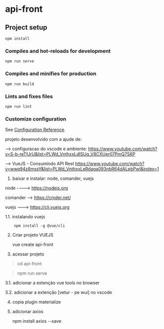 # api-front

## Project setup
```
npm install
```

### Compiles and hot-reloads for development
```
npm run serve
```

### Compiles and minifies for production
```
npm run build
```

### Lints and fixes files
```
npm run lint
```

### Customize configuration
See [Configuration Reference](https://cli.vuejs.org/config/).


projeto desenvolvido com a ajude de:

--> configuracao do vscode e ambiente:
https://www.youtube.com/watch?v=S-b-reTfJrU&list=PLWd_VnthxxLdISUq_V8CXUer07PmQ7S6P


--> VueJS - Consumindo API Rest
https://www.youtube.com/watch?v=wwq94z8mssY&list=PLWd_VnthxxLeRdaga093nbR64dALpbPwI&index=1

1. baixar e instalar: node, comander, vuejs 

node ----> https://nodejs.org

comander --> https://cmder.net/

vuejs ---> https://cli.vuejs.org


1.1. instalando vuejs

		npm install -g @vue/cli
		
		
2. Criar projeto VUEJS

	vue create api-front
	
3. acessar projeto

> cd api-front

> npm run serve

3.1. adicionar a extenção vue tools no browser

3.2. adicionar a extenção [vetur - pe wui] no vscode 

4. copia plugin materialize

5. adicionar axios

	npm install axios --save 
	
